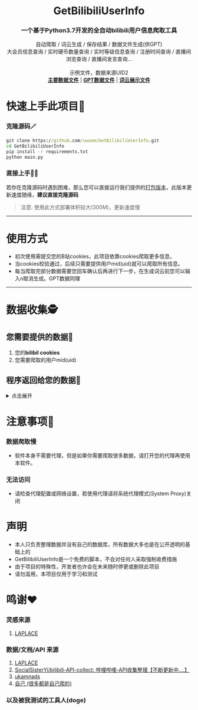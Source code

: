 
<h1 align="center">GetBilibiliUserInfo</h1>
<div align="center">

<p align="center">
    <h3>一个基于Python3.7开发的全自动bilibili用户信息爬取工具</h3>
    <p align="center">
</a>
<p>
自动爬取 / 词云生成 / 保存结果 / 数据文件生成(供GPT) <br />
大会员信息查询 / 实时硬币数量查询 / 实时等级信息查询 / 注册时间查询 / 直播间浏览查询 / 直播间发言查询...　<br />
<br />
示例文件，数据来源UID2
<br />
<a href="https://github.com/cwuom/GetBilibiliUserInfo/blob/main/datas/%E7%A2%A7%E8%AF%97_2.txt"><strong>主要数据文件</a></strong> | 
<a href="https://github.com/cwuom/GetBilibiliUserInfo/blob/main/gpt_datas/gpt_2_%E7%A2%A7%E8%AF%97.txt"><strong>GPT数据文件</a></strong> |
<a href="https://github.com/cwuom/GetBilibiliUserInfo/blob/main/wordcloud_data/WordCloud_%E7%A2%A7%E8%AF%97_2.png"><strong>词云展示文件</a></strong>
</p>
  </p>
</div>



# 快速上手此项目🔨
### 克隆源码🪄

```cmd
git clone https://github.com/cwuom/GetBilibiliUserInfo.git
cd GetBilibiliUserInfo
pip install -r requirements.txt
python main.py
```

### 直接上手👨‍💻

若你在克隆源码时遇到困难，那么您可以直接运行我们提供的[打包版本](https://github.com/cwuom/GetBilibiliUserInfo/releases "exe版本")，此版本更新速度随缘，**建议直接克隆源码**
> 注意: 使用此方式部署体积较大(300M)，更新速度慢

------------
  
# 使用方式
- 初次使用需提交您的B站cookies，此项目依靠cookies爬取更多信息。
- 当cookies校验通过，后续只需要提供用户mid(uid)就可以爬取所有信息。
- 每当爬取完部分数据需要您回车确认后再进行下一步，在生成词云前您可以输入n取消生成。GPT数据同理


------------

# 数据收集🕵️

## 您需要提供的数据📃
1. 您的**bilibil cookies**
2. 您需要爬取的用户mid(uid)


## 程序返回给您的数据📃

<details>
<summary>点击展开</summary>

#### 注: 括号内的详细数据来源自UID2，部分其他来源会标注在末尾

### 主页数据
1. 昵称
2. 性别
3. rank
4. 头像链接
5. 硬币数量
6. DisplayRank
7. 注册时间 (2009-06-24 14:16:45)
8. 生日
9. 个性签名
10. 粉丝数量 (精确到个位)
11. 关注数
12. 关注他的知名UP

### 经验/等级数据
1. 当前经验数量 (226644exp)
2. 当前等级
3. 下一级所需经验数量
4. 当前等级所需经验数量
5. 升级进度 
> 低于LV6: 还差6666exp可升级，当前进度为76.85416666666667% (来自UID102570170)
> 高于LV6: 此人等级已经爆表！超出LV6 197844exp

### 视频/专栏数据
1. 视频总浏览量 (精确到个位)
2. 文章总浏览量 (精确到个位)
3. 总浏览量 (视频浏览量 + 专栏浏览量)
4. 总被赞数
5. 被赞率 (总被赞数 / 总播放量)

### 大会员信息 
1. 会员状态 (有/无)
2. 会员类型 (年度及以上大会员 / 月大会员/ 无)
3. 到期时间 (2094-07-31 00:00:00) 
4. 电视大会员状态 (开通电视大会员 / 未开通电视大会员)
5. 大会员角色 (月度大会员  / 年度大会员  /十年大会员  / 百年大会员)

 
### 直播间数据
1. 是否有房间 (有/无)
2. 开播状态 (未开播 / 直播中)
3. 直播间URL (https://live.bilibili.com/1024?broadcast_type=0&is_room_feed=0)
4. 直播间标题 (试图恰鸡)
5. 直播间封面(http://i0.hdslb.com/bfs/live/new_room_cover/96ee5bfd0279a0f18b190340334f43f473038288.jpg)
6. 直播间ID (1024)
7. 是否轮播 (未轮播 / 轮播)

----


### 访问直播间数据
 1. 观看主播数量 (共观看了74名主播)
 3. 观看直播次数 (280次)
3. 访问排行
```
========================================
UID:434334701 - name:七海Nana7mi - 观看49次
========================================
UID:463999 - name:波喵喵喵 - 观看36次
========================================
UID:6189069 - name:小糖发财 - 观看29次
========================================
UID:370687588 - name:花留Karu - 观看21次
========================================
UID:867152 - name:蕾蕾大表哥 - 观看17次
========================================
UID:28278455 - name:香菇滑鸡_ - 观看15次
========================================
UID:548076 - name:樱群 - 观看5次
========================================
...

```

4. 自监听以来所有进入直播间进入事件
```
========================================
访问主播ID: 樱群 - 548076
进入直播间日期: 2023-05-13 14:34:08
========================================
访问主播ID: 小糖发财 - 6189069
进入直播间日期: 2023-05-12 11:45:30
...
========================================
访问主播ID: 波喵喵喵 - 463999
进入直播间日期: 2022-06-26 01:52:11
========================================
访问主播ID: 波喵喵喵 - 463999
进入直播间日期: 2022-06-19 18:33:13
```
5. 最后一次访问事件
```
访问主播ID: 樱群 - 548076
进入直播间日期: 2023-05-13 14:34:08
```
6. 自统计最早访问数据
```
访问主播ID: 波喵喵喵 - 463999
进入直播间日期: 2022-06-19 18:33:13
```


 ----


 ### 发言数据
  1. 发言次数 (共发言258次)
  2. 发言排行
```
========================================
在花留Karu - 370687588 - 发言了113次
========================================
在七海Nana7mi - 434334701 - 发言了55次
========================================
在波喵喵喵 - 463999 - 发言了25次
========================================
在蕾蕾大表哥 - 867152 - 发言了14次
========================================
在琉绮Ruki - 420249427 - 发言了11次
========================================
在小糖发财 - 6189069 - 发言了10次
========================================
...
========================================
在狐洛洛子 - 44820 - 发言了2次
========================================
```
 3. 自监听以来所有进入直播间发言事件
 ```
========================================
发言: 14岁！
发送到樱群 - 548076
发言时间: 2023-05-13 14:34:48
========================================
发言: 永远14岁哈
发送到樱群 - 548076
发言时间: 2023-05-13 14:34:57
========================================
发言: 下午好w
发送到樱群 - 548076
发言时间: 2023-05-13 14:35:23
========================================
发言: [抱抱]
发送到樱群 - 548076
发言时间: 2023-05-13 14:35:54
========================================
发言: 你个分奴~
发送到蕾蕾大表哥 - 867152
发言时间: 2023-05-11 21:20:27
========================================
发言: 刑天你好呀
发送到桃核叫我桃道长 - 837470
发言时间: 2023-04-22 14:56:56
========================================
.....
========================================
发言: 给老二次元发小奖金
发送到七海Nana7mi - 434334701
发言时间: 2020-05-31 01:48:04
 ```


### 直播间送礼数据
1. 送礼数量 (共送出879个礼物)
2. 送礼排行
```
========================================
送给七海Nana7mi - 434334701 - 送出361次
========================================
送给花留Karu - 370687588 - 送出270次
========================================
送给波喵喵喵 - 463999 - 送出162次
========================================
送给小糖发财 - 6189069 - 送出48次
========================================
送给琉绮Ruki - 420249427 - 送出19次
========================================
送给樱群 - 548076 - 送出10次
========================================
送给艾因Eine - 421267475 - 送出8次
========================================
送给=咬人猫= - 116683 - 送出1次
========================================
```
3. 自监听以来所有直播间打赏事件
```
========================================
主播ID樱群 - 548076
送礼日期: 2023-05-13 14:34:31
礼物内容: 小花花
========================================
主播ID=咬人猫= - 116683
送礼日期: 2023-01-14 21:49:52
礼物内容: 小花花 x1
========================================
主播ID波喵喵喵 - 463999
送礼日期: 2022-10-25 00:35:08
礼物内容: 爱心抱枕 x1 [¥16]
========================================
...
========================================
主播ID花留Karu - 370687588
送礼日期: 2020-06-13 23:12:47
礼物内容: 小电视飞船 x10 [¥6660]

```

### 可视化数据
1. 通过所有直播间发言数据制作一张词云图
```python
 wordcloud = WordCloud(background_color="white",
                              width=4000,
                              height=3000,
                              max_words=20000,
                              max_font_size=200,
                              contour_width=4,
                              contour_color='steelblue',
                              font_path="PingFang-Bold_0.ttf"
                              ).generate(result)
wordcloud.to_file(f'wordcloud_data\\WordCloud_{name}_{mid}.png')
```

![词云图](https://raw.githubusercontent.com/cwuom/GetBilibiliUserInfo/main/wordcloud_data/WordCloud_%E7%A2%A7%E8%AF%97_2.png)

### GPT数据
1. 昵称
2. 简介
3. 粉丝数量
4. 关注数
5. 直播间发言 (随机抽取250条)
6. 前五观看主播排行
7. 视频信息，包含简介以及标题
![GPT演示1](https://github.com/cwuom/GetBilibiliUserInfo/blob/main/GPT_1.jpg?raw=true)
![GPT演示2](https://github.com/cwuom/GetBilibiliUserInfo/blob/main/GPT_2.jpg?raw=true)
![GPT演示3](https://github.com/cwuom/GetBilibiliUserInfo/blob/main/GPT_3.png?raw=true)
注: 以上演示图非程序本身提供，需要您把程序给的数据文件投喂给ChatGPT才能达到如上效果! 


</details>

# 注意事项👀

### 数据爬取慢
- 软件本身不需要代理，但是如果你需要爬取很多数据，请打开您的代理再使用本软件。
### 无法访问
- 请检查代理配置或网络设置，若使用代理请将系统代理模式(System Proxy)关闭


# 声明
- 本人只负责整理数据并没有自己的数据库，所有数据大多也是在公开透明的基础上的
- GetBilibiliUserInfo是一个免费的脚本，不会对任何人采取强制收费措施
- 由于项目的特殊性，开发者也许会在未来随时停更或删除此项目
- 请勿滥用，本项目仅用于学习和测试


# 鸣谢❤️
###  灵感来源 
1. [LAPLACE](https://laplace.live/)

### 数据/文档/API 来源
1. [LAPLACE](https://laplace.live/)
2. [SocialSisterYi/bilibili-API-collect: 哔哩哔哩-API收集整理【不断更新中....】](https://github.com/SocialSisterYi/bilibili-API-collect)
3. [ukamnads](https://ukamnads.icu/)
4. [自己 (很多都是自己爬的)](https://space.bilibili.com/473400804)

### 以及被我测试的工具人(doge)


